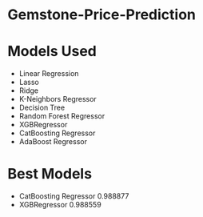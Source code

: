 # Gemstone-Price-Prediction

# Models Used
- Linear Regression
- Lasso 
- Ridge
- K-Neighbors Regressor
- Decision Tree
- Random Forest Regressor
- XGBRegressor
- CatBoosting Regressor
- AdaBoost Regressor

# Best Models
- CatBoosting Regressor	0.988877
- XGBRegressor	0.988559

